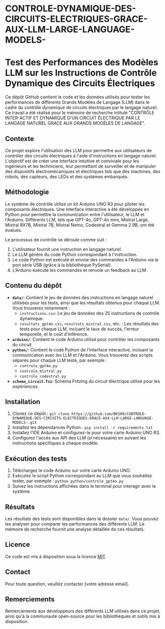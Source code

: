 # CONTROLE-DYNAMIQUE-DES-CIRCUITS-ELECTRIQUES-GRACE-AUX-LLM-LARGE-LANGUAGE-MODELS-
# Test des Performances des Modèles LLM sur les Instructions de Contrôle Dynamique des Circuits Électriques

Ce dépôt GitHub contient le code et les données utilisés pour tester les performances de différents Grands Modèles de Langage (LLM) dans le cadre du contrôle dynamique de circuits électriques par le langage naturel.  Ce travail a été réalisé pour le mémoire de recherche intitulé "CONTRÔLE INTER-ACTIF ET DYNAMIQUE D'UN CIRCUIT ÉLECTRIQUE PAR LE LANGAGE NATUREL GRACE AUX GRANDS MODÈLES DE LANGAGE".

## Contexte

Ce projet explore l'utilisation des LLM pour permettre aux utilisateurs de contrôler des circuits électriques à l'aide d'instructions en langage naturel.  L'objectif est de créer une interface intuitive et conviviale pour les ingénieurs et les techniciens, leur permettant de surveiller et de manipuler des dispositifs électromécaniques et électriques tels que des machines, des robots, des capteurs, des LEDs et des systèmes embarqués.

## Méthodologie

Le système de contrôle utilise un kit Arduino UNO R3 pour piloter les composants électriques.  Une interface interactive a été développée en Python pour permettre la communication entre l'utilisateur, le LLM et l'Arduino.  Différents LLM, tels que GPT-4o, GPT-4o mini, Mistral Large, Mistral 8X7B, Mistral 7B, Mistral Nemo, Codestral et Gemma 2 9B, ont été évalués.

Le processus de contrôle se déroule comme suit :

1. L'utilisateur fournit une instruction en langage naturel.
2. Le LLM génère du code Python correspondant à l'instruction.
3. Le code Python est exécuté et envoie des commandes à l'Arduino via le port série USB (grâce à la bibliothèque PySerial).
4. L'Arduino exécute les commandes et renvoie un feedback au LLM.

## Contenu du dépôt

* **`data/`**: Contient le jeu de données des instructions en langage naturel utilisées pour les tests, ainsi que les résultats obtenus pour chaque LLM.  Vous trouverez notamment :
    * `instructions.csv`:  Le jeu de données des 25 instructions de contrôle dynamique.
    * `resultats_gpt4o.csv`, `resultats_mistral.csv`, etc. :  Les résultats des tests pour chaque LLM, incluant le taux de succès, l'erreur temporelle, et le coût d'inférence.
* **`arduino/`**: Contient le code Arduino utilisé pour contrôler les composants du circuit.
* **`python/`**: Contient le code Python de l'interface interactive, incluant la communication avec les LLM et l'Arduino.  Vous trouverez des scripts séparés pour chaque LLM testé, par exemple :
    * `controle_gpt4o.py`
    * `controle_mistral.py`
    * `controle_codestral.py`
* **`schema_circuit.fzz`**:  Schéma Fritzing du circuit électrique utilisé pour les expériences.


## Installation

1. Clonez ce dépôt : `git clone https://github.com/BKS00/CONTROLE-DYNAMIQUE-DES-CIRCUITS-ELECTRIQUES-GRACE-AUX-LLM-LARGE-LANGUAGE-MODELS-.git`
2. Installez les dépendances Python : `pip install -r requirements.txt`
3. Installez l'IDE Arduino et configurez-le pour votre carte Arduino UNO R3.
4. Configurez l'accès aux API des LLM (si nécessaire) en suivant les instructions spécifiques à chaque modèle.

## Exécution des tests

1. Téléchargez le code Arduino sur votre carte Arduino UNO.
2. Exécutez le script Python correspondant au LLM que vous souhaitez tester, par exemple : `python python/controle_gpt4o.py`
3. Suivez les instructions affichées dans le terminal pour interagir avec le système.

## Résultats

Les résultats des tests sont disponibles dans le dossier `data/`.  Vous pouvez les analyser pour comparer les performances des différents LLM.  Le mémoire de recherche fournit une analyse détaillée de ces résultats.


## Licence

Ce code est mis à disposition sous la licence [MIT](LICENSE).

## Contact

Pour toute question, veuillez contacter [votre adresse email].


## Remerciements

Remerciements aux développeurs des différents LLM utilisés dans ce projet, ainsi qu'à la communauté open-source pour les bibliothèques et outils mis à disposition.
